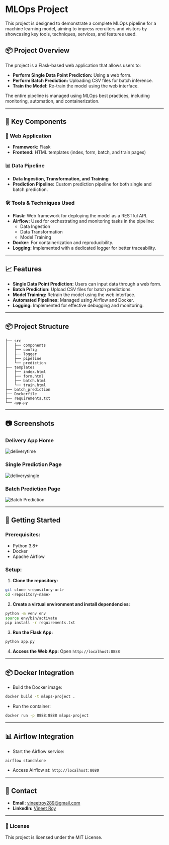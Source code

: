 # MLOps Project

This project is designed to demonstrate a complete MLOps pipeline for a machine learning model, aiming to impress recruiters and visitors by showcasing key tools, techniques, services, and features used.

## 📦 Project Overview
The project is a Flask-based web application that allows users to:
- **Perform Single Data Point Prediction:** Using a web form.
- **Perform Batch Prediction:** Uploading CSV files for batch inference.
- **Train the Model:** Re-train the model using the web interface.

The entire pipeline is managed using MLOps best practices, including monitoring, automation, and containerization.

---

## 📂 Key Components

### 📡 Web Application
- **Framework:** Flask
- **Frontend:** HTML templates (index, form, batch, and train pages)

### 📊 Data Pipeline
- **Data Ingestion, Transformation, and Training**
- **Prediction Pipeline:** Custom prediction pipeline for both single and batch prediction.

### 🛠️ Tools & Techniques Used
- **Flask:** Web framework for deploying the model as a RESTful API.
- **Airflow:** Used for orchestrating and monitoring tasks in the pipeline: 
  - Data Ingestion
  - Data Transformation
  - Model Training
- **Docker:** For containerization and reproducibility.
- **Logging:** Implemented with a dedicated logger for better traceability.

---

## 📈 Features
- **Single Data Point Prediction:** Users can input data through a web form.
- **Batch Prediction:** Upload CSV files for batch predictions.
- **Model Training:** Retrain the model using the web interface.
- **Automated Pipelines:** Managed using Airflow and Docker.
- **Logging:** Implemented for effective debugging and monitoring.

---

## 📦 Project Structure
```
├── src
│   ├── components
│   ├── config
│   ├── logger
│   ├── pipeline
│   └── prediction
├── templates
│   ├── index.html
│   ├── form.html
│   ├── batch.html
│   └── train.html
├── batch_prediction
├── Dockerfile
├── requirements.txt
└── app.py
```

---

## 📷 Screenshots
### Delivery App Home
![deliverytime](https://github.com/user-attachments/assets/174c9a02-9e11-4098-b596-3483478198fb)

### Single Prediction Page
![deliverysingle](https://github.com/user-attachments/assets/206b26b5-8137-4652-b22a-ef68bb0059dc)

### Batch Prediction Page
![Batch Prediction](https://github.com/user-attachments/assets/221e21eb-3052-40c5-af38-cf9e8300b1b2)

---

## 🚀 Getting Started

### Prerequisites:
- Python 3.8+
- Docker
- Apache Airflow

### Setup:
1. **Clone the repository:**
```bash
git clone <repository-url>
cd <repository-name>
```
2. **Create a virtual environment and install dependencies:**
```bash
python -m venv env
source env/bin/activate
pip install -r requirements.txt
```
3. **Run the Flask App:**
```bash
python app.py
```
4. **Access the Web App:** Open `http://localhost:8888`

---

## 📦 Docker Integration
- Build the Docker image:
```bash
docker build -t mlops-project .
```
- Run the container:
```bash
docker run -p 8888:8888 mlops-project
```

---

## 📊 Airflow Integration
- Start the Airflow service:
```bash
airflow standalone
```
- Access Airflow at: `http://localhost:8080`

---

## 📧 Contact
- **Email:** vineetroy289@gmail.com
- **LinkedIn:** [Vineet Roy](https://linkedin.com/in/vineet-roy-0370a61a9)

---

### 📜 License
This project is licensed under the MIT License.

